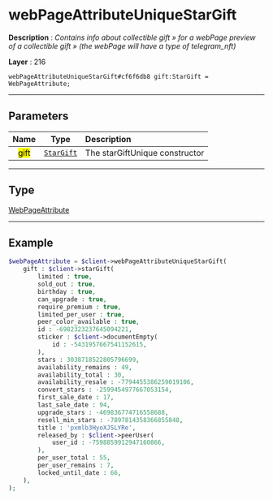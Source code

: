 # webPageAttributeUniqueStarGift

**Description** : *Contains info about collectible gift &raquo; for a webPage preview of a collectible gift &raquo; \(the webPage will have a type of telegram\_nft\)*

**Layer** : 216

```tl
webPageAttributeUniqueStarGift#cf6f6db8 gift:StarGift = WebPageAttribute;
```

---

## Parameters

| Name | Type | Description |
| :---: | :---: | :--- |
| <mark>gift</mark> | [`StarGift`](type/StarGift) | The starGiftUnique constructor |

---

## Type

[WebPageAttribute](type/WebPageAttribute)

---

## Example

```php
$webPageAttribute = $client->webPageAttributeUniqueStarGift(
	gift : $client->starGift(
		limited : true,
		sold_out : true,
		birthday : true,
		can_upgrade : true,
		require_premium : true,
		limited_per_user : true,
		peer_color_available : true,
		id : -6982323237645094221,
		sticker : $client->documentEmpty(
			id : -5431957667541152615,
		),
		stars : 3038718522805796699,
		availability_remains : 49,
		availability_total : 30,
		availability_resale : -7794455386259019106,
		convert_stars : -2599454977667053154,
		first_sale_date : 17,
		last_sale_date : 94,
		upgrade_stars : -469836774716558688,
		resell_min_stars : -7897814358366855848,
		title : 'pxmlb3HyoXJSLYRe',
		released_by : $client->peerUser(
			user_id : -7598859912947160866,
		),
		per_user_total : 55,
		per_user_remains : 7,
		locked_until_date : 66,
	),
);
```